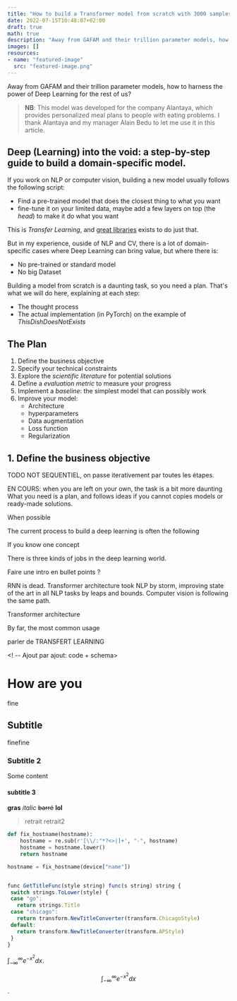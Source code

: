 ```yaml
---
title: "How to build a Transformer model from scratch with 3000 samples? A case study of ThisDishDoesNotExist."
date: 2022-07-15T10:48:07+02:00
draft: true
math: true
description: "Away from GAFAM and their trillion parameter models, how to harness the power of Deep Learning for the rest of us?"
images: []
resources:
- name: "featured-image"
  src: "featured-image.png"
---
```


Away from GAFAM and their trillion parameter models, how to harness the power of Deep Learning for the rest of us?

<!--more-->

> **NB**: This model was developed for the company Alantaya, which provides personalized meal plans to people with eating problems. I thank Alantaya and my manager Alain Bedu to let me use it in this article.


<!-- INTRODUCTION : what's in it for me -->

## Deep (Learning) into the void: a step-by-step guide to build a domain-specific model.

If you work on NLP or computer vision, building a new model usually follows the following script:

* Find a pre-trained model that does the closest thing to what you want
* fine-tune it on your limited data, maybe add a few layers on top (the *head*) to make it do what you want

This is *Transfer Learning*, and [great libraries](https://huggingface.co/) exists to do just that.

But in my experience, ouside of NLP and CV, there is a lot of domain-specific cases where Deep Learning can bring value, but where there is:

* No pre-trained or standard model
* No big Dataset

<!-- Genre de GIF SUR "I have a plan" -->

Building a model from scratch is a daunting task, so you need a plan. That's what we will do here, explaining at each step:
* The thought process
* The actual implementation (in PyTorch) on the example of *ThisDishDoesNotExists*

## The Plan

1. Define the business objective
2. Specify your technical constraints
2. Explore the *scientific literature* for potential solutions
3. Define a *evaluation metric* to measure your progress
4. Implement a *baseline*: the simplest model that can possibly work
5. Improve your model:
    * Architecture <!-- multi task learning -->
    * hyperparameters
    * Data augmentation
    * Loss function
    * Regularization <!-- label smoothing, dropout -->

## 1. Define the business objective






TODO NOT SEQUENTIEL, on passe iterativement par toutes les étapes.


EN COURS:
when you are left on your own, the task is a bit more daunting
What you need is a plan, and follows ideas if you cannot copies models
or ready-made solutions.




When possible 


The current process to build a deep learning is often the following



If you know one concept 

There is three kinds of jobs in the deep learning world.


Faire une intro en bullet points ?

RNN is dead. Transformer architecture took NLP by storm, improving state of the art in all NLP tasks by leaps and bounds. Computer vision is following the same path. 


Transformer architecture

By far, the most common usage 


parler de TRANSFERT LEARNING

<!-- description de la problématique -->

<!-- VERSION LA PLUS SIMPLE : vue haut niveau -->


<!-- VERSION SIMPLE: vue détaillée -->

<! -- Ajout par ajout: code + schema>







<!---

il faut trouver dans la litérature les idées ! puisque on ne peut pas pomper le model , il faut pomper les idées derrière le model.

IMPORTANCE DU COTE ITERATIF: Le DL EST UN ART AUANT QU'UNE SCIENCE

> Good artists copy, great artists steal.

accer la reflexion sur les adaptation necessaire pour un petit dataset:
-data augmentation
-technique pour prevenir l'over fitting: dropout, label smoothing, plus petite taille de reseau

- a chaque étape, on regarde comment evolue la validation loss
- a chaque étape on montre le code, on link vers un article "pour aller plus loin"



case study
pytorch
tought process
domain-specific constraints
small dataset
DL / Transformers for the rest of us


A la fin: en vrac 
* ce que j'ai essayé et ce qui n'a pas marché
* ce que j'aurais pu essayer d'autres

Small dataset, domain-specific constraints: Deep Learning and Transformers for the rest of us

tought process

why the user would read this article ?
google keyword ? headline from HN: what does he want to know ?


2 pistes pour utiliser transformers ouside google:
transfer learning, ou pb très specifique: pleins de ressources sur le 1er

- Description de l'objet du poste
https://www.youtube.com/watch?v=YODPgBadj80

1) Substance: write something that matters: always new original spins in topics: experience, language, humor; Normal to be hard
2) Packaging: important: headline, lead image, iamges, formatting, platform.
* A good headline makes all the difference
* people decide to read on the headline. extremelly important (A/B Test)
* Images are very important: one image every 350 words: pexels.com
* Formatting: Break with headlines and quotes: nice short paragraphes
3) Publicizing: last 10% of hte time, 90% of the work: HN lottery, specific target groups, linkedin, use other people audience


what the reader should gain from reading the article ?

- Define the purpose
- Titre: number, "you", "how to"

https://medium.com/quark-works/tips-on-how-to-write-your-first-successful-technical-blog-4cb65e5b4ce4


https://www.freecodecamp.org/news/how-to-write-a-great-technical-blog-post-414c414b67f6/


*Audience*: People knowing how to build DL models by making marginal modifications to existing models, and wanting to apply DL to an entirely new domain and with little data

*Goal*: a case study. Show How "I" did it. The iterative process. the *thought* process

====
Intro: give context, tell your audience what they will get


-->




# How are you

fine

## Subtitle

finefine

### Subtitle 2

 Some content

#### subtitle 3

**gras**
*italic*
~~barré~~
__lol__

>retrait
>retrait2


```python
def fix_hostname(hostname):
    hostname = re.sub(r'[\\/:"*?<>|]+', "-", hostname)
    hostname = hostname.lower()
    return hostname

hostname = fix_hostname(device["name"])
```


 ```js

func GetTitleFunc(style string) func(s string) string {
  switch strings.ToLower(style) {
  case "go":
    return strings.Title
  case "chicago":
    return transform.NewTitleConverter(transform.ChicagoStyle)
  default:
    return transform.NewTitleConverter(transform.APStyle)
  }
}

 ```


$\int_{-\infty}^{\infty} e^{-x^2} dx$.

$$\int_{-\infty}^{\infty} e^{-x^2} dx$$.